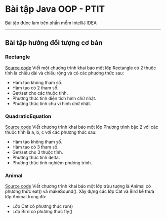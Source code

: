 # Bài tập Java OOP - PTIT
Bài tập được làm trên phần mềm IntelliJ IDEA

----
## Bài tập hướng đối tượng cơ bản
### Rectangle
[Source code](https://github.com/Thang58787/java_oop_ptit/tree/main/rectangle/src) 
Viết một chương trình khai báo một lớp Rectangle có 2 thuộc tính là chiều dài và chiều rộng và có các phương thức sau: 
- Hàm tạo không tham số.
- Hàm tạo có 2 tham số.
- Get/set cho các thuộc tính.
- Phương thức tính diện tích hình chữ nhật.
- Phương thức tính chu vi hình chữ nhật.
### QuadraticEquation
[Source code](https://github.com/Thang58787/java_oop_ptit/tree/main/QuadraticEquation/src) 
Viết chương trình khai báo một lớp Phương trình bậc 2 với các thuộc tính là a, b, c với các phương thức sau: 
- Hàm tạo không tham số.
- Hàm tạo có 3 tham số.
- Get/set cho 3 thuộc tính.
- Phương thức tính delta.
- Phương thức tính nghiệm phương trình.
### Animal
[Source code](https://github.com/Thang58787/java_oop_ptit/tree/main/Animal/src)
Viết chương trình khai báo một lớp trừu tượng là Animal có phương thức eat() và makeSound().
Xây dựng các lớp Cat và Bird kế thừa lớp Animal trong đó: 
- Lớp Cat có phương thức run()
- Lớp Bird có phương thức fly()

